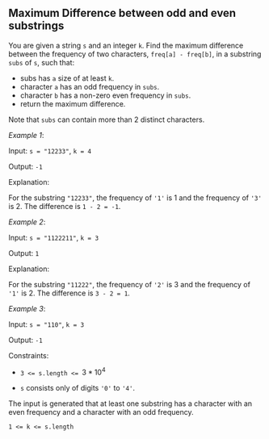 ## Maximum Difference between odd and even substrings 

You are given a string `s` and an integer `k`. Find the maximum difference between the frequency of two characters, `freq[a] - freq[b]`, in a substring `subs` of `s`, such that:

* subs has `a` size of at least `k`.
* character `a` has an odd frequency in `subs`.
* character `b` has a non-zero even frequency in `subs`.
* return the maximum difference.

Note that `subs` can contain more than 2 distinct characters.

 

_Example 1_:

Input: `s = "12233"`, `k = 4`

Output: `-1`

Explanation:

For the substring `"12233"`, the frequency of `'1'` is 1 and the frequency of `'3'` is 2. The difference is `1 - 2 = -1`.

_Example 2_:

Input: `s = "1122211"`, `k = 3`

Output: `1`

Explanation:

For the substring `"11222"`, the frequency of `'2'` is 3 and the frequency of `'1'` is 2. The difference is `3 - 2 = 1`.

_Example 3_:

Input: `s = "110"`, `k = 3`

Output: `-1`

 

Constraints:

- `3 <= s.length <= `$3 * 10^4$

- `s` consists only of digits `'0'` to `'4'`.

The input is generated that at least one substring has a character with an even frequency and a character with an odd frequency.

`1 <= k <= s.length`
